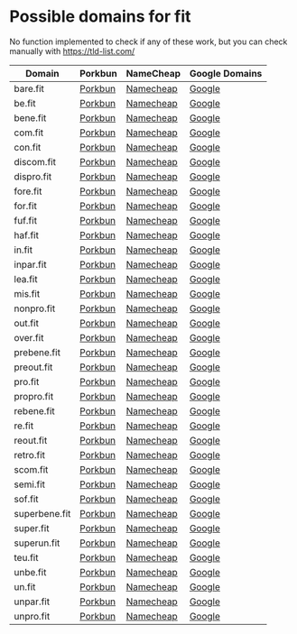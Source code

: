# Possible domains for fit

No function implemented to check if any of these work, but you can check manually with https://tld-list.com/

| Domain | Porkbun | NameCheap | Google Domains |
|---|---|---|---|
| bare.fit | [Porkbun](https://porkbun.com/checkout/search?prb=e814663da1&tlds=&idnLanguage=&search=search&q=bare.fit) | [Namecheap](https://www.namecheap.com/domains/registration/results/?domain=bare.fit) | [Google](https://domains.google.com/registrar/search?searchTerm=bare.fit) |
| be.fit | [Porkbun](https://porkbun.com/checkout/search?prb=e814663da1&tlds=&idnLanguage=&search=search&q=be.fit) | [Namecheap](https://www.namecheap.com/domains/registration/results/?domain=be.fit) | [Google](https://domains.google.com/registrar/search?searchTerm=be.fit) |
| bene.fit | [Porkbun](https://porkbun.com/checkout/search?prb=e814663da1&tlds=&idnLanguage=&search=search&q=bene.fit) | [Namecheap](https://www.namecheap.com/domains/registration/results/?domain=bene.fit) | [Google](https://domains.google.com/registrar/search?searchTerm=bene.fit) |
| com.fit | [Porkbun](https://porkbun.com/checkout/search?prb=e814663da1&tlds=&idnLanguage=&search=search&q=com.fit) | [Namecheap](https://www.namecheap.com/domains/registration/results/?domain=com.fit) | [Google](https://domains.google.com/registrar/search?searchTerm=com.fit) |
| con.fit | [Porkbun](https://porkbun.com/checkout/search?prb=e814663da1&tlds=&idnLanguage=&search=search&q=con.fit) | [Namecheap](https://www.namecheap.com/domains/registration/results/?domain=con.fit) | [Google](https://domains.google.com/registrar/search?searchTerm=con.fit) |
| discom.fit | [Porkbun](https://porkbun.com/checkout/search?prb=e814663da1&tlds=&idnLanguage=&search=search&q=discom.fit) | [Namecheap](https://www.namecheap.com/domains/registration/results/?domain=discom.fit) | [Google](https://domains.google.com/registrar/search?searchTerm=discom.fit) |
| dispro.fit | [Porkbun](https://porkbun.com/checkout/search?prb=e814663da1&tlds=&idnLanguage=&search=search&q=dispro.fit) | [Namecheap](https://www.namecheap.com/domains/registration/results/?domain=dispro.fit) | [Google](https://domains.google.com/registrar/search?searchTerm=dispro.fit) |
| fore.fit | [Porkbun](https://porkbun.com/checkout/search?prb=e814663da1&tlds=&idnLanguage=&search=search&q=fore.fit) | [Namecheap](https://www.namecheap.com/domains/registration/results/?domain=fore.fit) | [Google](https://domains.google.com/registrar/search?searchTerm=fore.fit) |
| for.fit | [Porkbun](https://porkbun.com/checkout/search?prb=e814663da1&tlds=&idnLanguage=&search=search&q=for.fit) | [Namecheap](https://www.namecheap.com/domains/registration/results/?domain=for.fit) | [Google](https://domains.google.com/registrar/search?searchTerm=for.fit) |
| fuf.fit | [Porkbun](https://porkbun.com/checkout/search?prb=e814663da1&tlds=&idnLanguage=&search=search&q=fuf.fit) | [Namecheap](https://www.namecheap.com/domains/registration/results/?domain=fuf.fit) | [Google](https://domains.google.com/registrar/search?searchTerm=fuf.fit) |
| haf.fit | [Porkbun](https://porkbun.com/checkout/search?prb=e814663da1&tlds=&idnLanguage=&search=search&q=haf.fit) | [Namecheap](https://www.namecheap.com/domains/registration/results/?domain=haf.fit) | [Google](https://domains.google.com/registrar/search?searchTerm=haf.fit) |
| in.fit | [Porkbun](https://porkbun.com/checkout/search?prb=e814663da1&tlds=&idnLanguage=&search=search&q=in.fit) | [Namecheap](https://www.namecheap.com/domains/registration/results/?domain=in.fit) | [Google](https://domains.google.com/registrar/search?searchTerm=in.fit) |
| inpar.fit | [Porkbun](https://porkbun.com/checkout/search?prb=e814663da1&tlds=&idnLanguage=&search=search&q=inpar.fit) | [Namecheap](https://www.namecheap.com/domains/registration/results/?domain=inpar.fit) | [Google](https://domains.google.com/registrar/search?searchTerm=inpar.fit) |
| lea.fit | [Porkbun](https://porkbun.com/checkout/search?prb=e814663da1&tlds=&idnLanguage=&search=search&q=lea.fit) | [Namecheap](https://www.namecheap.com/domains/registration/results/?domain=lea.fit) | [Google](https://domains.google.com/registrar/search?searchTerm=lea.fit) |
| mis.fit | [Porkbun](https://porkbun.com/checkout/search?prb=e814663da1&tlds=&idnLanguage=&search=search&q=mis.fit) | [Namecheap](https://www.namecheap.com/domains/registration/results/?domain=mis.fit) | [Google](https://domains.google.com/registrar/search?searchTerm=mis.fit) |
| nonpro.fit | [Porkbun](https://porkbun.com/checkout/search?prb=e814663da1&tlds=&idnLanguage=&search=search&q=nonpro.fit) | [Namecheap](https://www.namecheap.com/domains/registration/results/?domain=nonpro.fit) | [Google](https://domains.google.com/registrar/search?searchTerm=nonpro.fit) |
| out.fit | [Porkbun](https://porkbun.com/checkout/search?prb=e814663da1&tlds=&idnLanguage=&search=search&q=out.fit) | [Namecheap](https://www.namecheap.com/domains/registration/results/?domain=out.fit) | [Google](https://domains.google.com/registrar/search?searchTerm=out.fit) |
| over.fit | [Porkbun](https://porkbun.com/checkout/search?prb=e814663da1&tlds=&idnLanguage=&search=search&q=over.fit) | [Namecheap](https://www.namecheap.com/domains/registration/results/?domain=over.fit) | [Google](https://domains.google.com/registrar/search?searchTerm=over.fit) |
| prebene.fit | [Porkbun](https://porkbun.com/checkout/search?prb=e814663da1&tlds=&idnLanguage=&search=search&q=prebene.fit) | [Namecheap](https://www.namecheap.com/domains/registration/results/?domain=prebene.fit) | [Google](https://domains.google.com/registrar/search?searchTerm=prebene.fit) |
| preout.fit | [Porkbun](https://porkbun.com/checkout/search?prb=e814663da1&tlds=&idnLanguage=&search=search&q=preout.fit) | [Namecheap](https://www.namecheap.com/domains/registration/results/?domain=preout.fit) | [Google](https://domains.google.com/registrar/search?searchTerm=preout.fit) |
| pro.fit | [Porkbun](https://porkbun.com/checkout/search?prb=e814663da1&tlds=&idnLanguage=&search=search&q=pro.fit) | [Namecheap](https://www.namecheap.com/domains/registration/results/?domain=pro.fit) | [Google](https://domains.google.com/registrar/search?searchTerm=pro.fit) |
| propro.fit | [Porkbun](https://porkbun.com/checkout/search?prb=e814663da1&tlds=&idnLanguage=&search=search&q=propro.fit) | [Namecheap](https://www.namecheap.com/domains/registration/results/?domain=propro.fit) | [Google](https://domains.google.com/registrar/search?searchTerm=propro.fit) |
| rebene.fit | [Porkbun](https://porkbun.com/checkout/search?prb=e814663da1&tlds=&idnLanguage=&search=search&q=rebene.fit) | [Namecheap](https://www.namecheap.com/domains/registration/results/?domain=rebene.fit) | [Google](https://domains.google.com/registrar/search?searchTerm=rebene.fit) |
| re.fit | [Porkbun](https://porkbun.com/checkout/search?prb=e814663da1&tlds=&idnLanguage=&search=search&q=re.fit) | [Namecheap](https://www.namecheap.com/domains/registration/results/?domain=re.fit) | [Google](https://domains.google.com/registrar/search?searchTerm=re.fit) |
| reout.fit | [Porkbun](https://porkbun.com/checkout/search?prb=e814663da1&tlds=&idnLanguage=&search=search&q=reout.fit) | [Namecheap](https://www.namecheap.com/domains/registration/results/?domain=reout.fit) | [Google](https://domains.google.com/registrar/search?searchTerm=reout.fit) |
| retro.fit | [Porkbun](https://porkbun.com/checkout/search?prb=e814663da1&tlds=&idnLanguage=&search=search&q=retro.fit) | [Namecheap](https://www.namecheap.com/domains/registration/results/?domain=retro.fit) | [Google](https://domains.google.com/registrar/search?searchTerm=retro.fit) |
| scom.fit | [Porkbun](https://porkbun.com/checkout/search?prb=e814663da1&tlds=&idnLanguage=&search=search&q=scom.fit) | [Namecheap](https://www.namecheap.com/domains/registration/results/?domain=scom.fit) | [Google](https://domains.google.com/registrar/search?searchTerm=scom.fit) |
| semi.fit | [Porkbun](https://porkbun.com/checkout/search?prb=e814663da1&tlds=&idnLanguage=&search=search&q=semi.fit) | [Namecheap](https://www.namecheap.com/domains/registration/results/?domain=semi.fit) | [Google](https://domains.google.com/registrar/search?searchTerm=semi.fit) |
| sof.fit | [Porkbun](https://porkbun.com/checkout/search?prb=e814663da1&tlds=&idnLanguage=&search=search&q=sof.fit) | [Namecheap](https://www.namecheap.com/domains/registration/results/?domain=sof.fit) | [Google](https://domains.google.com/registrar/search?searchTerm=sof.fit) |
| superbene.fit | [Porkbun](https://porkbun.com/checkout/search?prb=e814663da1&tlds=&idnLanguage=&search=search&q=superbene.fit) | [Namecheap](https://www.namecheap.com/domains/registration/results/?domain=superbene.fit) | [Google](https://domains.google.com/registrar/search?searchTerm=superbene.fit) |
| super.fit | [Porkbun](https://porkbun.com/checkout/search?prb=e814663da1&tlds=&idnLanguage=&search=search&q=super.fit) | [Namecheap](https://www.namecheap.com/domains/registration/results/?domain=super.fit) | [Google](https://domains.google.com/registrar/search?searchTerm=super.fit) |
| superun.fit | [Porkbun](https://porkbun.com/checkout/search?prb=e814663da1&tlds=&idnLanguage=&search=search&q=superun.fit) | [Namecheap](https://www.namecheap.com/domains/registration/results/?domain=superun.fit) | [Google](https://domains.google.com/registrar/search?searchTerm=superun.fit) |
| teu.fit | [Porkbun](https://porkbun.com/checkout/search?prb=e814663da1&tlds=&idnLanguage=&search=search&q=teu.fit) | [Namecheap](https://www.namecheap.com/domains/registration/results/?domain=teu.fit) | [Google](https://domains.google.com/registrar/search?searchTerm=teu.fit) |
| unbe.fit | [Porkbun](https://porkbun.com/checkout/search?prb=e814663da1&tlds=&idnLanguage=&search=search&q=unbe.fit) | [Namecheap](https://www.namecheap.com/domains/registration/results/?domain=unbe.fit) | [Google](https://domains.google.com/registrar/search?searchTerm=unbe.fit) |
| un.fit | [Porkbun](https://porkbun.com/checkout/search?prb=e814663da1&tlds=&idnLanguage=&search=search&q=un.fit) | [Namecheap](https://www.namecheap.com/domains/registration/results/?domain=un.fit) | [Google](https://domains.google.com/registrar/search?searchTerm=un.fit) |
| unpar.fit | [Porkbun](https://porkbun.com/checkout/search?prb=e814663da1&tlds=&idnLanguage=&search=search&q=unpar.fit) | [Namecheap](https://www.namecheap.com/domains/registration/results/?domain=unpar.fit) | [Google](https://domains.google.com/registrar/search?searchTerm=unpar.fit) |
| unpro.fit | [Porkbun](https://porkbun.com/checkout/search?prb=e814663da1&tlds=&idnLanguage=&search=search&q=unpro.fit) | [Namecheap](https://www.namecheap.com/domains/registration/results/?domain=unpro.fit) | [Google](https://domains.google.com/registrar/search?searchTerm=unpro.fit) |
